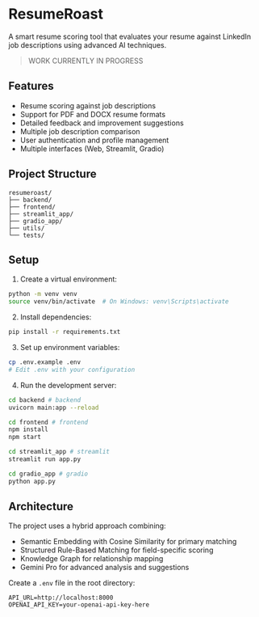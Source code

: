 # ResumeRoast

A smart resume scoring tool that evaluates your resume against LinkedIn job descriptions using advanced AI techniques. 

> WORK CURRENTLY IN PROGRESS

## Features

- Resume scoring against job descriptions
- Support for PDF and DOCX resume formats
- Detailed feedback and improvement suggestions
- Multiple job description comparison
- User authentication and profile management
- Multiple interfaces (Web, Streamlit, Gradio)

## Project Structure

```
resumeroast/
├── backend/
├── frontend/
├── streamlit_app/
├── gradio_app/
├── utils/
└── tests/
```

## Setup

1. Create a virtual environment:
```bash
python -m venv venv
source venv/bin/activate  # On Windows: venv\Scripts\activate
```

2. Install dependencies:
```bash
pip install -r requirements.txt
```

3. Set up environment variables:
```bash
cp .env.example .env
# Edit .env with your configuration
```

4. Run the development server:
```bash
cd backend # backend
uvicorn main:app --reload

cd frontend # frontend
npm install
npm start

cd streamlit_app # streamlit
streamlit run app.py

cd gradio_app # gradio
python app.py
```

## Architecture

The project uses a hybrid approach combining:
- Semantic Embedding with Cosine Similarity for primary matching
- Structured Rule-Based Matching for field-specific scoring
- Knowledge Graph for relationship mapping
- Gemini Pro for advanced analysis and suggestions

Create a `.env` file in the root directory:
```
API_URL=http://localhost:8000
OPENAI_API_KEY=your-openai-api-key-here
```
